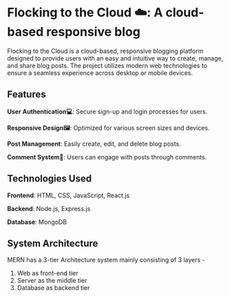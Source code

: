# Flocking to the Cloud ☁️: A cloud-based responsive blog 
Flocking to the Cloud is a cloud-based, responsive blogging platform designed to provide users with an easy and intuitive way to create, manage, and share blog posts. The project utilizes modern web technologies to ensure a seamless experience across desktop or mobile devices.

## Features
**User Authentication💻**: Secure sign-up and login processes for users.

**Responsive Design🖼️**: Optimized for various screen sizes and devices.

**Post Management**: Easily create, edit, and delete blog posts.

**Comment System💬**: Users can engage with posts through comments.

## Technologies Used
**Frontend**: HTML, CSS, JavaScript, React.js

**Backend**: Node.js, Express.js

**Database**: MongoDB 

## System Architecture
MERN has a 3-tier Architecture system mainly consisting of 3 layers -
1. Web as front-end tier
2. Server as the middle tier
3. Database as backend tier

